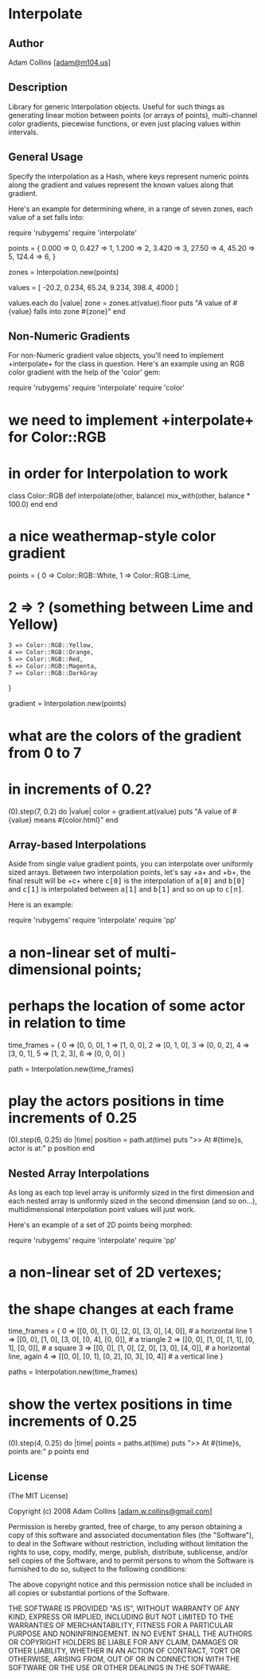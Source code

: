 # Interpolate

## Author

Adam Collins [adam@m104.us]


## Description

Library for generic Interpolation objects. Useful for such things as generating
linear motion between points (or arrays of points), multi-channel color
gradients, piecewise functions, or even just placing values within intervals.


## General Usage

Specify the interpolation as a Hash, where keys represent numeric points
along the gradient and values represent the known values along that gradient.

Here's an example for determining where, in a range of seven zones, each value
of a set falls into:

  require 'rubygems'
  require 'interpolate'

  points = {
    0.000 => 0,
    0.427 => 1,
    1.200 => 2,
    3.420 => 3,
    27.50 => 4,
    45.20 => 5,
    124.4 => 6,
  }

  zones = Interpolation.new(points)

  values = [
    -20.2,
    0.234,
    65.24,
    9.234,
    398.4,
    4000
  ]

  values.each do |value|
    zone = zones.at(value).floor
    puts "A value of #{value} falls into zone #{zone}"
  end


## Non-Numeric Gradients

For non-Numeric gradient value objects, you'll need to implement +interpolate+
for the class in question.  Here's an example using an RGB color gradient with
the help of the 'color' gem:

  require 'rubygems'
  require 'interpolate'
  require 'color'

  # we need to implement +interpolate+ for Color::RGB
  # in order for Interpolation to work
  class Color::RGB
    def interpolate(other, balance)
      mix_with(other, balance * 100.0)
    end
  end

  # a nice weathermap-style color gradient
  points = {
    0 => Color::RGB::White,
    1 => Color::RGB::Lime,
  # 2 => ? (something between Lime and Yellow)
    3 => Color::RGB::Yellow,
    4 => Color::RGB::Orange,
    5 => Color::RGB::Red,
    6 => Color::RGB::Magenta,
    7 => Color::RGB::DarkGray
  }

  gradient = Interpolation.new(points)

  # what are the colors of the gradient from 0 to 7
  # in increments of 0.2?
  (0).step(7, 0.2) do |value|
    color = gradient.at(value)
    puts "A value of #{value} means #{color.html}"
  end


## Array-based Interpolations

Aside from single value gradient points, you can interpolate over uniformly sized
arrays.  Between two interpolation points, let's say +a+ and +b+, the final result
will be +c+ where <tt>c[0]</tt> is the interpolation of <tt>a[0]</tt> and
<tt>b[0]</tt> and <tt>c[1]</tt> is interpolated between <tt>a[1]</tt> and
<tt>b[1]</tt> and so on up to <tt>c[n]</tt>.

Here is an example:

  require 'rubygems'
  require 'interpolate'
  require 'pp'

  # a non-linear set of multi-dimensional points;
  # perhaps the location of some actor in relation to time
  time_frames = {
    0 => [0, 0, 0],
    1 => [1, 0, 0],
    2 => [0, 1, 0],
    3 => [0, 0, 2],
    4 => [3, 0, 1],
    5 => [1, 2, 3],
    6 => [0, 0, 0]
  }

  path = Interpolation.new(time_frames)

  # play the actors positions in time increments of 0.25
  (0).step(6, 0.25) do |time|
    position = path.at(time)
    puts ">> At #{time}s, actor is at:"
    p position
  end


## Nested Array Interpolations

As long as each top level array is uniformly sized in the first dimension
and each nested array is uniformly sized in the second dimension (and so
on...), multidimensional interpolation point values will just work.

Here's an example of a set of 2D points being morphed:

  require 'rubygems'
  require 'interpolate'
  require 'pp'


  # a non-linear set of 2D vertexes;
  # the shape changes at each frame
  time_frames = {
    0 => [[0, 0], [1, 0], [2, 0], [3, 0], [4, 0]], # a horizontal line
    1 => [[0, 0], [1, 0], [3, 0], [0, 4], [0, 0]], # a triangle
    2 => [[0, 0], [1, 0], [1, 1], [0, 1], [0, 0]], # a square
    3 => [[0, 0], [1, 0], [2, 0], [3, 0], [4, 0]], # a horizontal line, again
    4 => [[0, 0], [0, 1], [0, 2], [0, 3], [0, 4]]  # a vertical line
  }


  paths = Interpolation.new(time_frames)

  # show the vertex positions in time increments of 0.25
  (0).step(4, 0.25) do |time|
    points = paths.at(time)
    puts ">> At #{time}s, points are:"
    p points
  end


## License

(The MIT License)

Copyright (c) 2008 Adam Collins [adam.w.collins@gmail.com]

Permission is hereby granted, free of charge, to any person obtaining
a copy of this software and associated documentation files (the
"Software"), to deal in the Software without restriction, including
without limitation the rights to use, copy, modify, merge, publish,
distribute, sublicense, and/or sell copies of the Software, and to
permit persons to whom the Software is furnished to do so, subject to
the following conditions:

The above copyright notice and this permission notice shall be
included in all copies or substantial portions of the Software.

THE SOFTWARE IS PROVIDED "AS IS", WITHOUT WARRANTY OF ANY KIND,
EXPRESS OR IMPLIED, INCLUDING BUT NOT LIMITED TO THE WARRANTIES OF
MERCHANTABILITY, FITNESS FOR A PARTICULAR PURPOSE AND
NONINFRINGEMENT. IN NO EVENT SHALL THE AUTHORS OR COPYRIGHT HOLDERS BE
LIABLE FOR ANY CLAIM, DAMAGES OR OTHER LIABILITY, WHETHER IN AN ACTION
OF CONTRACT, TORT OR OTHERWISE, ARISING FROM, OUT OF OR IN CONNECTION
WITH THE SOFTWARE OR THE USE OR OTHER DEALINGS IN THE SOFTWARE.
